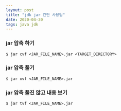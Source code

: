 ```yaml
---
layout: post
title: "jdk jar 간단 사용법"
date: 2020-04-30
tags: java jdk
---
```


### jar 압축 하기

``` shell
$ jar cvf <JAR_FILE_NAME>.jar <TARGET_DIRECTORY>
```

### jar 압축 풀기

``` shell
$ jar xvf <JAR_FILE_NAME>.jar
```

### jar 압축 풀진 않고 내용 보기

``` shell
$ jar tvf <JAR_FILE_NAME>.jar
```
